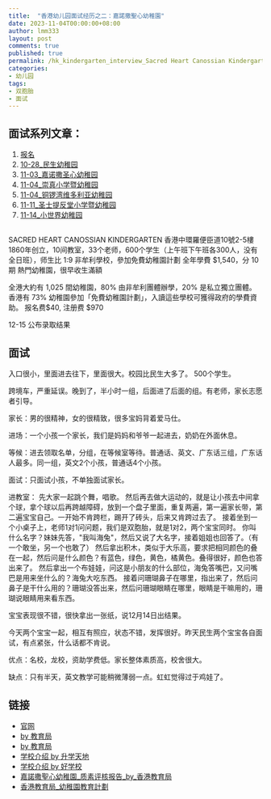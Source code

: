 ```yaml
---
title:  "香港幼儿园面试经历之二：嘉諾撒聖心幼稚園"
date: 2023-11-04T00:00:00+08:00
author: lmm333
layout: post
comments: true
published: true
permalink: /hk_kindergarten_interview_Sacred Heart Canossian Kindergarten/
categories:
- 幼儿园
tags:
- 双胞胎
- 面试
---
```


## 面试系列文章：

1. [报名]()
2. [10-28_民生幼稚园]()
3. [11-03_嘉诺撒圣心幼稚园]()
4. [11-04_崇真小学暨幼稚园]()
5. [11-04_铜锣湾维多利亚幼稚园]()
6. [11-11_圣士提反堂小学暨幼稚园]()
7. [11-14_小世界幼稚园]()


##
SACRED HEART CANOSSIAN KINDERGARTEN
香港中環羅便臣道10號2-5樓
1860年创立，10间教室，33个老师，600个学生（上午班下午班各300人，没有全日班），师生比 1:9
非牟利學校，參加免費幼稚園計劃
全年學費 $1,540，分 10 期
熱門幼稚園，很早收生滿額

全港大約有 1,025 間幼稚園，80% 由非牟利團體辦學，20% 是私立獨立團體。香港有 73% 幼稚園參加「免費幼稚園計劃」，入讀這些學校可獲得政府的學費資助。
报名费$40, 注册费 $970

12-15 公布录取结果

## 面试
入口很小，里面进去往下，里面很大。校园比民生大多了。
500个学生。

跨境车，严重延误。晚到了，半小时一组，后面进了后面的组。有老师，家长志愿者引导。

家长：男的很精神，女的很精致，很多宝妈背着爱马仕。

进场：一个小孩一个家长，我们是妈妈和爷爷一起进去，奶奶在外面休息。

等候：进去领取名单，分组，在等候室等待。普通话、英文、广东话三组，广东话人最多。同一组，英文2个小孩，普通话4个小孩。

面试：只面试小孩，不单独面试家长。

进教室：
先大家一起跳个舞，唱歌。
然后再去做大运动的，就是让小孩去中间拿个球，拿个球以后再跨越障碍，放到一个盘子里面，重复两遍，第一遍家长带，第二遍宝宝自己。一开始不肯跨栏，踢开了砖头，后来又肯跨过去了。
接着坐到一个小桌子上，老师1对1问问题，我们是双胞胎，就是1对2，两个宝宝同时。
你叫什么名字？妹妹先答，"我叫海兔"，然后又说了大名字，接着姐姐也回答了。（有一个敢坐，另一个也敢了）
然后拿出积木，类似于大乐高，要求把相同颜色的叠在一起，然后问是什么颜色？有蓝色，绿色，黄色，橘黄色。叠得很好，颜色也答出来了。
然后拿出一个布娃娃，问这是小朋友的什么部位，海兔答嘴巴，又问嘴巴是用来坐什么的？海兔大吃东西。
接着问珊瑚鼻子在哪里，指出来了，然后问鼻子是干什么用的？珊瑚没答出来，然后问珊瑚眼睛在哪里，眼睛是干嘛用的，珊瑚说眼睛用来看东西。

宝宝表现很不错，很快拿出一张纸，说12月14日出结果。

今天两个宝宝一起，相互有照应，状态不错，发挥很好。昨天民生两个宝宝各自面试，有点紧张，什么话都不肯说。

优点：名校，龙校，资助学费低。家长整体素质高，校舍很大。

缺点：只有半天，英文教学可能稍微薄弱一点。虹虹觉得过于鸡娃了。


## 链接
- [官网](https://www.shck.edu.hk/?lang=zh)
- [by 教育局](https://applications.edb.gov.hk/schoolsearch/schoolinfo.aspx?langno=2&scrn=325970000111)
- [by 教育局](https://kgp2023.azurewebsites.net/edb/schoolinfo.php?schid=5876)
- [学校介绍 by 升学天地](https://www.schooland.hk/kg/shck)
- [学校介绍 by 好学校](https://www.goodschool.hk/%E5%98%89%E8%AB%BE%E6%92%92%E8%81%96%E5%BF%83%E5%B9%BC%E7%A8%9A%E5%9C%92)
- [嘉諾撒聖心幼稚園_质素评核报告_by_香港教育局](https://www.edb.gov.hk/attachment/tc/edu-system/preprimary-kindergarten/quality-assurance-framework/qr/qr-report/SacredHeart_Canossian.pdf)
- [香港教育局_幼稚園教育計劃](https://www.edb.gov.hk/tc/edu-system/preprimary-kindergarten/free-quality-kg-edu/index.html)
